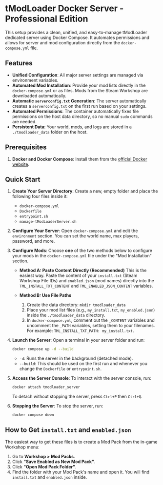 # tModLoader Docker Server - Professional Edition

This setup provides a clean, unified, and easy-to-manage tModLoader dedicated server using Docker Compose. It automates permissions and allows for server and mod configuration directly from the `docker-compose.yml` file.

## Features

-   **Unified Configuration**: All major server settings are managed via environment variables.
-   **Automated Mod Installation**: Provide your mod lists directly in the `docker-compose.yml` or as files. Mods from the Steam Workshop are downloaded automatically.
-   **Automatic `serverconfig.txt` Generation**: The server automatically creates a `serverconfig.txt` on the first run based on your settings.
-   **Automated Permissions**: The container automatically fixes file permissions on the host data directory, so no manual `sudo` commands are needed.
-   **Persistent Data**: Your world, mods, and logs are stored in a `./tmodloader_data` folder on the host.

## Prerequisites

1.  **Docker and Docker Compose**: Install them from the [official Docker website](https://docs.docker.com/engine/install/).

## Quick Start

1.  **Create Your Server Directory**:
    Create a new, empty folder and place the following four files inside it:
    -   `docker-compose.yml`
    -   `Dockerfile`
    -   `entrypoint.sh`
    -   `manage-tModLoaderServer.sh`

2.  **Configure Your Server**:
    Open `docker-compose.yml` and edit the `environment` section. You can set the world name, max players, password, and more.

3.  **Configure Mods**:
    Choose **one** of the two methods below to configure your mods in the `docker-compose.yml` file under the "Mod Installation" section.

    *   **Method A: Paste Content Directly (Recommended)**
        This is the easiest way. Paste the content of your `install.txt` (Steam Workshop File IDs) and `enabled.json` (mod names) directly into the `TML_INSTALL_TXT_CONTENT` and `TML_ENABLED_JSON_CONTENT` variables.

    *   **Method B: Use File Paths**
        1.  Create the data directory: `mkdir tmodloader_data`
        2.  Place your mod list files (e.g., `my_install.txt`, `my_enabled.json`) inside the `./tmodloader_data` directory.
        3.  In `docker-compose.yml`, comment out the `_CONTENT` variables and uncomment the `_PATH` variables, setting them to your filenames. For example: `TML_INSTALL_TXT_PATH: my_install.txt`.

4.  **Launch the Server**:
    Open a terminal in your server folder and run:
    ```bash
    docker compose up -d --build
    ```
    -   `-d`: Runs the server in the background (detached mode).
    -   `--build`: This should be used on the first run and whenever you change the `Dockerfile` or `entrypoint.sh`.

5.  **Access the Server Console**:
    To interact with the server console, run:
    ```bash
    docker attach tmodloader_server
    ```
    To detach without stopping the server, press `Ctrl+P` then `Ctrl+Q`.

6.  **Stopping the Server**:
    To stop the server, run:
    ```bash
    docker compose down
    ```

## How to Get `install.txt` and `enabled.json`

The easiest way to get these files is to create a Mod Pack from the in-game Workshop menu:
1.  Go to **Workshop > Mod Packs**.
2.  Click **"Save Enabled as New Mod Pack"**.
3.  Click **"Open Mod Pack Folder"**.
4.  Find the folder with your Mod Pack's name and open it. You will find `install.txt` and `enabled.json` inside.